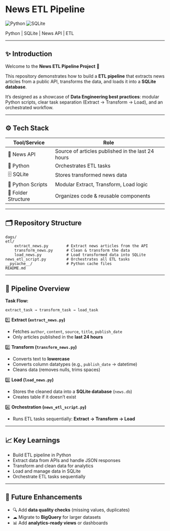 #  News ETL Pipeline

![Python](https://img.shields.io/badge/Python-3.8+-blue) ![SQLite](https://img.shields.io/badge/SQLite-Database-orange) 

Python | SQLite | News API | ETL

---

## ✨ Introduction

Welcome to the **News ETL Pipeline Project** 🚀

This repository demonstrates how to build a **ETL pipeline** that extracts news articles from a public API, transforms the data, and loads it into a **SQLite database**.

It’s designed as a showcase of **Data Engineering best practices**: modular Python scripts, clear task separation (Extract → Transform → Load), and an orchestrated workflow.

---

## ⚙️ Tech Stack

| Tool/Service        | Role                                              |
| ------------------- | ------------------------------------------------- |
| 📰 News API         | Source of articles published in the last 24 hours |
| 🐍 Python           | Orchestrates ETL tasks                            |
| 🗄 SQLite           | Stores transformed news data                      |
| 🔄 Python Scripts   | Modular Extract, Transform, Load logic            |
| 📂 Folder Structure | Organizes code & reusable components              |

---

## 🗂 Repository Structure

```
dags/
etl/
    extract_news.py        # Extract news articles from the API
    transform_news.py      # Clean & transform the data
    load_news.py           # Load transformed data into SQLite
news_etl_script.py         # Orchestrates all ETL tasks
__pycache__/               # Python cache files
README.md
```

---

## 🚀 Pipeline Overview

**Task Flow:**

```
extract_task → transform_task → load_task
```

1️⃣ **Extract (`extract_news.py`)**

* Fetches `author`, `content`, `source`, `title`, `publish_date`
* Only articles published in the **last 24 hours**

2️⃣ **Transform (`transform_news.py`)**

* Converts text to **lowercase**
* Converts column datatypes (e.g., `publish_date` → datetime)
* Cleans data (removes nulls, trims spaces)

3️⃣ **Load (`load_news.py`)**

* Stores the cleaned data into a **SQLite database** (`news.db`)
* Creates table if it doesn’t exist

4️⃣ **Orchestration (`news_etl_script.py`)**

* Runs ETL tasks sequentially: **Extract → Transform → Load**

---

## 📈 Key Learnings

* Build ETL pipeline in Python
* Extract data from APIs and handle JSON responses
* Transform and clean data for analytics
* Load and manage data in SQLite
* Orchestrate ETL tasks sequentially

---

## 🚧 Future Enhancements

* 🔍 Add **data quality checks** (missing values, duplicates)
* ☁ Migrate to **BigQuery** for larger datasets
* 📊 Add **analytics-ready views** or dashboards

